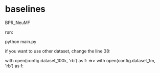 # baselines
 BPR_NeuMF
 
run:

python main.py

if you want to use other dataset, change the line 38:

with open(config.dataset_100k, 'rb') as f:
=>>
with open(config.dataset_1m, 'rb') as f:
